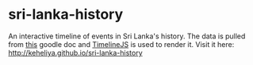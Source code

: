 sri-lanka-history
=================

An interactive timeline of events in Sri Lanka's history. The data is pulled from [this](https://docs.google.com/spreadsheet/ccc?key=0AshQu7BiiRdcdC1XczVIRnBRcW1va1diSHFKVWhNVEE&usp=sharing) goodle doc and [TimelineJS](http://timeline.knightlab.com/) is used to render it. Visit it here: http://keheliya.github.io/sri-lanka-history
